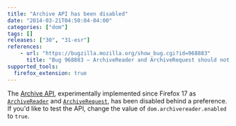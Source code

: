```yaml
---
title: "Archive API has been disabled"
date: "2014-03-21T04:50:04-04:00"
categories: ["dom"]
tags: []
releases: ["30", "31-esr"]
references:
    - url: "https://bugzilla.mozilla.org/show_bug.cgi?id=968883"
      title: "Bug 968883 – ArchiveReader and ArchiveRequest should not be exposed interfaces"
supported_tools:
  firefox_extension: true
---
```

The [Archive API](https://hacks.mozilla.org/2012/10/archiveapi-read-out-archive-file-contents-introducing-bleeding-edge/), experimentally implemented since Firefox 17 as [`ArchiveReader`](https://developer.mozilla.org/docs/Web/API/ArchiveReader) and [`ArchiveRequest`](https://developer.mozilla.org/docs/Web/API/ArchiveRequest), has been disabled behind a preference. If you'd like to test the API, change the value of `dom.archivereader.enabled` to `true`.
